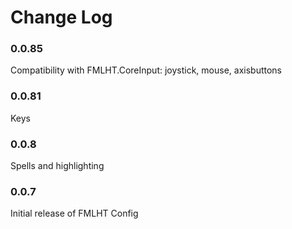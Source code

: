 # Change Log

### 0.0.85

Compatibility with FMLHT.CoreInput: joystick, mouse, axisbuttons

### 0.0.81

Keys

### 0.0.8

Spells and highlighting

### 0.0.7

Initial release of FMLHT Config